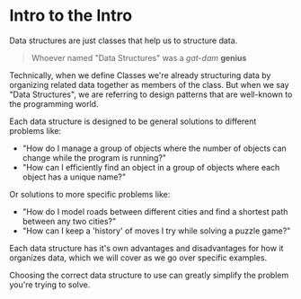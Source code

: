 # Intro to the Intro

Data structures are just classes that help us to structure data.

> Whoever named "Data Structures" was a _gat-dam_ __genius__

Technically, when we define Classes we're already structuring data by organizing related data together as members of the class. But when we say "Data Structures", we are referring to design patterns that are well-known to the programming world.

Each data structure is designed to be general solutions to different problems like:
- "How do I manage a group of objects where the number of objects can change while the program is running?"
- "How can I efficiently find an object in a group of objects where each object has a unique name?"

Or solutions to more specific problems like:
- "How do I model roads between different cities and find a shortest path between any two cities?"
- "How can I keep a 'history' of moves I try while solving a puzzle game?"

Each data structure has it's own advantages and disadvantages for how it organizes data, which we will cover as we go over specific examples.

Choosing the correct data structure to use can greatly simplify the problem you're trying to solve.